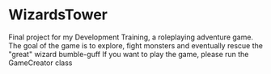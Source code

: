 # WizardsTower
Final project for my Development Training, a roleplaying adventure game.
The goal of the game is to explore, fight monsters and eventually rescue the "great" wizard bumble-guff
If you want to play the game, please run the GameCreator class
